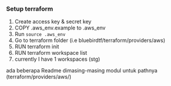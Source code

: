 ### Setup terraform
1. Create access key & secret key
2. COPY .aws_env.example to .aws_env
3. Run `source .aws_env`
4. Go to terraform folder (i.e bluebirdtf/terraform/providers/aws)
5. RUN terraform init
6. RUN terraform workspace list
7. currently I have 1 workspaces (stg)

 ada beberapa Readme dimasing-masing modul 
 untuk pathnya (terraform/providers/aws/)
